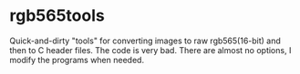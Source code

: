 rgb565tools
===========

Quick-and-dirty "tools" for converting images to raw rgb565(16-bit) and then to C header files.
The code is very bad. There are almost no options, I modify the programs when needed.
